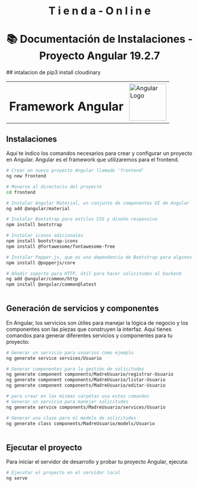 <h1 align="center">T i e n d a - O n l i n e</h1>
<h1 align="center"> 📚 Documentación de Instalaciones - Proyecto Angular 19.2.7 </h1>
## intalacion de 
pip3 install cloudinary
<table>
  <tr>
    <td><h1>Framework Angular</h1></td>
    <td> <img src="https://upload.wikimedia.org/wikipedia/commons/c/cf/Angular_full_color_logo.svg" alt="Angular Logo" width="100"/></td>
  </tr>
</table>

## Instalaciones
Aquí te indico los comandos necesarios para crear y configurar un proyecto en Angular. Angular es el framework que utilizaremos para el frontend.


```bash
# Crear un nuevo proyecto Angular llamado 'frontend'
ng new frontend

# Moverse al directorio del proyecto
cd frontend

# Instalar Angular Material, un conjunto de componentes UI de Angular
ng add @angular/material

# Instalar Bootstrap para estilos CSS y diseño responsivo
npm install bootstrap

# Instalar iconos adicionales
npm install bootstrap-icons
npm install @fortawesome/fontawesome-free

# Instalar Popper.js, que es una dependencia de Bootstrap para algunos componentes
npm install @popperjs/core

# Añadir soporte para HTTP, útil para hacer solicitudes al backend
ng add @angular/common/http
npm install @angular/common@latest
                                                                          
```
## Generación de servicios y componentes
En Angular, los servicios son útiles para manejar la lógica de negocio y los componentes son las piezas que construyen la interfaz. Aquí tienes comandos para generar diferentes servicios y componentes para tu proyecto:
```bash
# Generar un servicio para usuarios como ejemplo
ng generate service services/Usuario

# Generar componentes para la gestión de solicitudes
ng generate component components/MadreUsuario/registrar-Usuario
ng generate component components/MadreUsuario/listar-Usuario
ng generate component components/MadreUsuario/editar-Usuario

# para crear en las mismas carpetas usa estos comandos
# Generar un servicio para manejar solicitudes
ng generate service components/MadreUsuario/services/Usuario

# Generar una clase para el modelo de solicitudes
ng generate class components/MadreUsuario/models/Usuario
                                                                           
```

## Ejecutar el proyecto
Para iniciar el servidor de desarrollo y probar tu proyecto Angular, ejecuta:

```bash
# Ejecutar el proyecto en el servidor local
ng serve
```
